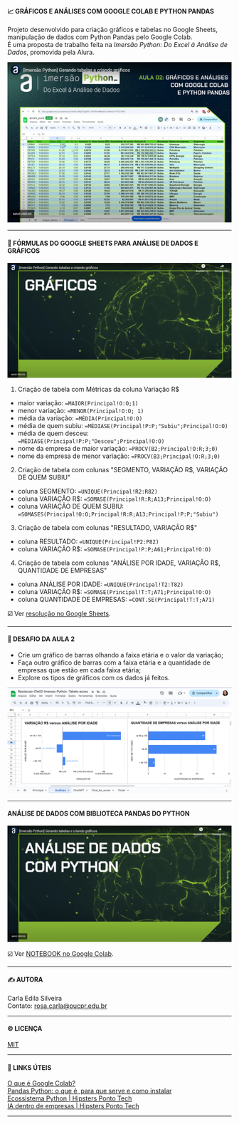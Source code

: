 #### 📈 GRÁFICOS E ANÁLISES COM GOOGLE COLAB E PYTHON PANDAS

Projeto desenvolvido para criação gráficos e tabelas no Google Sheets, manipulação de dados com Python Pandas pelo Google Colab.  
É uma proposta de trabalho feita na <i>Imersão Python: Do Excel à Análise de Dados</i>, promovida pela Alura.    

<img src='https://github.com/rosacarla/graficos-e-analises-com-Google-Colab-e-Python-Pandas/blob/main/images/aula02.png'>  

---

#### 📄 FÓRMULAS DO GOOGLE SHEETS PARA ANÁLISE DE DADOS E GRÁFICOS  

<img src='https://github.com/rosacarla/graficos-e-analises-com-Google-Colab-e-Python-Pandas/blob/main/images/aula02-graficos.png'>  

1) Criação de tabela com Métricas da coluna Variação R$
- maior variação: `=MAIOR(Principal!O:O;1)`
- menor variação: `=MENOR(Principal!O:O; 1)`
- média da variação: `=MÉDIA(Principal!O:O)`
- média de quem subiu: `=MÉDIASE(Principal!P:P;"Subiu";Principal!O:O)`
- média de quem desceu: `=MÉDIASE(Principal!P:P;"Desceu";Principal!O:O)`
- nome da empresa de maior variação: `=PROCV(B2;Principal!O:R;3;0)`
- nome da empresa de menor variação: `=PROCV(B3;Principal!O:R;3;0)`

2) Criação de tabela com colunas "SEGMENTO, VARIAÇÃO R$, VARIAÇÃO DE QUEM SUBIU"
- coluna SEGMENTO: `=UNIQUE(Principal!R2:R82)`
- coluna  VARIAÇÃO R$: `=SOMASE(Principal!R:R;A13;Principal!O:O)`
- coluna VARIAÇÃO DE QUEM SUBIU: `=SOMASES(Principal!O:O;Principal!R:R;A13;Principal!P:P;"Subiu")`

3) Criação de tabela com colunas "RESULTADO, VARIAÇÃO R$"
- coluna RESULTADO: `=UNIQUE(Principal!P2:P82)`
- coluna VARIAÇÃO R$: `=SOMASE(Principal!P:P;A61;Principal!O:O)`

4) Criação de tabela com colunas "ANÁLISE POR IDADE, VARIAÇÃO R$, QUANTIDADE DE EMPRESAS"
- coluna ANÁLISE POR IDADE: `=UNIQUE(Principal!T2:T82)`
- coluna VARIAÇÃO R$: `=SOMASE(Principal!T:T;A71;Principal!O:O)`
- coluna QUANTIDADE DE EMPRESAS: `=CONT.SE(Principal!T:T;A71)`

☑️ Ver [resolução no Google Sheets](https://docs.google.com/spreadsheets/d/1ybYb4sdnHts2VyavBV9TroK_gfeClFuMbYQWbCi4rGg/edit?usp=sharing).

---  

#### 🧠 DESAFIO DA AULA 2

- Crie um gráfico de barras olhando a faixa etária e o valor da variação;
- Faça outro gráfico de barras com a faixa etária e a quantidade de empresas que estão em cada faixa etária;
- Explore os tipos de gráficos com os dados já feitos.

<img src='https://github.com/rosacarla/graficos-e-analises-com-Google-Colab-e-Python-Pandas/blob/main/images/aula02-graficos-desafio.png'>  

---  

#### ANÁLISE DE DADOS COM BIBLIOTECA PANDAS DO PYTHON  
<img src='https://github.com/rosacarla/graficos-e-analises-com-Google-Colab-e-Python-Pandas/blob/main/images/aula02-python.png'>   

☑️ Ver [NOTEBOOK no Google Colab](https://github.com/rosacarla/graficos-e-analises-com-Google-Colab-e-Python-Pandas/blob/main/Imersao_Python_Aula02.ipynb).  

---  

#### ✍️ AUTORA  
Carla Edila Silveira  
Contato: rosa.carla@pucpr.edu.br  

---

#### ©️ LICENÇA

[MIT](https://choosealicense.com/licenses/mit/)  

---  

#### 🔗 LINKS ÚTEIS  

[O que é Google Colab?](https://www.alura.com.br/artigos/google-colab-o-que-e-e-como-usar?_gl=1*1obtdxk*_ga*MTkyMTEwNTQ2Ni4xNzA5NTk0NTU0*_ga_1EPWSW3PCS*MTcxMTQ3Nzc3OS4yNi4xLjE3MTE0Nzk0NDQuMC4wLjA.*_fplc*TmtySU9mMkZvOXRhNkJFTnpuTHRsSDFMdU5lM0YzcyUyRlNjaDFOQ3pqOWU3Tk1QZFJvZWJXMyUyQkRTYnElMkZEJTJCMlA5bjZ4ZTFvUnZQSzhzcEt0ZCUyQjhaUlM4NjZyRkloNGxFUHN5VXB6dWtFOHhJeGRJTXVBTTdBelo0dUk4M0FuQSUzRCUzRA..)  
[Pandas Python: o que é, para que serve e como instalar](https://www.alura.com.br/artigos/pandas-o-que-e-para-que-serve-como-instalar?_gl=1*j4i1dh*_ga*MTkyMTEwNTQ2Ni4xNzA5NTk0NTU0*_ga_1EPWSW3PCS*MTcxMTQ3Nzc3OS4yNi4xLjE3MTE0Nzk4MjguMC4wLjA.*_fplc*TmtySU9mMkZvOXRhNkJFTnpuTHRsSDFMdU5lM0YzcyUyRlNjaDFOQ3pqOWU3Tk1QZFJvZWJXMyUyQkRTYnElMkZEJTJCMlA5bjZ4ZTFvUnZQSzhzcEt0ZCUyQjhaUlM4NjZyRkloNGxFUHN5VXB6dWtFOHhJeGRJTXVBTTdBelo0dUk4M0FuQSUzRCUzRA..)  
[Ecossistema Python | Hipsters Ponto Tech](https://www.alura.com.br/podcast/hipsterstech-ecossistema-python-hipsters-ponto-tech-387-a9175?_gl=1*1r8pa05*_ga*MTkyMTEwNTQ2Ni4xNzA5NTk0NTU0*_ga_1EPWSW3PCS*MTcxMTQ3Nzc3OS4yNi4xLjE3MTE0Nzk5MjMuMC4wLjA.*_fplc*TmtySU9mMkZvOXRhNkJFTnpuTHRsSDFMdU5lM0YzcyUyRlNjaDFOQ3pqOWU3Tk1QZFJvZWJXMyUyQkRTYnElMkZEJTJCMlA5bjZ4ZTFvUnZQSzhzcEt0ZCUyQjhaUlM4NjZyRkloNGxFUHN5VXB6dWtFOHhJeGRJTXVBTTdBelo0dUk4M0FuQSUzRCUzRA..)  
[IA dentro de empresas | Hipsters Ponto Tech](https://www.alura.com.br/podcast/hipsterstech-openai-sora-google-gemini-pro-1-5-ia-no-picpay-hipsters-fora-de-controle-45-a9238?_gl=1*5rrlev*_ga*MTkyMTEwNTQ2Ni4xNzA5NTk0NTU0*_ga_1EPWSW3PCS*MTcxMTQ3Nzc3OS4yNi4xLjE3MTE0Nzk5NzcuMC4wLjA.*_fplc*TmtySU9mMkZvOXRhNkJFTnpuTHRsSDFMdU5lM0YzcyUyRlNjaDFOQ3pqOWU3Tk1QZFJvZWJXMyUyQkRTYnElMkZEJTJCMlA5bjZ4ZTFvUnZQSzhzcEt0ZCUyQjhaUlM4NjZyRkloNGxFUHN5VXB6dWtFOHhJeGRJTXVBTTdBelo0dUk4M0FuQSUzRCUzRA..)  

---
